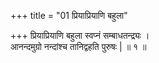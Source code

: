 +++
title = "01 प्रियाप्रियाणि बहुला"

+++
प्रियाप्रियाणि बहुला स्वप्नं सम्बाधतन्द्र्यः ।  
आनन्दमुग्रो नन्दांश्च तानिद्वहति पुरुषः | ॥ १ ॥